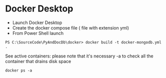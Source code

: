 # Docker Desktop

- Launch Docker Desktop
- Create the docker compose file ( file with extension yml)
- From Power Shell launch
```
PS C:\SourceCode\PyAndDocDb\docker> docker build -t docker-mongodb.yml .
```

See active containers: please note that it's necessary -a to check all the container that drains disk space
```
docker ps -a
```
